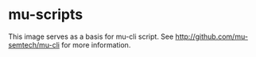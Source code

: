# mu-scripts
This image serves as a basis for mu-cli script. See http://github.com/mu-semtech/mu-cli for more information.


